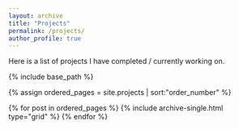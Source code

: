 ```yaml
---
layout: archive
title: "Projects"
permalink: /projects/
author_profile: true
---
```


Here is a list of projects I have completed / currently working on.

<nbsp>

{% include base_path %}

{% assign ordered_pages = site.projects | sort:"order_number" %}

{% for post in ordered_pages %}
  {% include archive-single.html type="grid" %}
{% endfor %}
